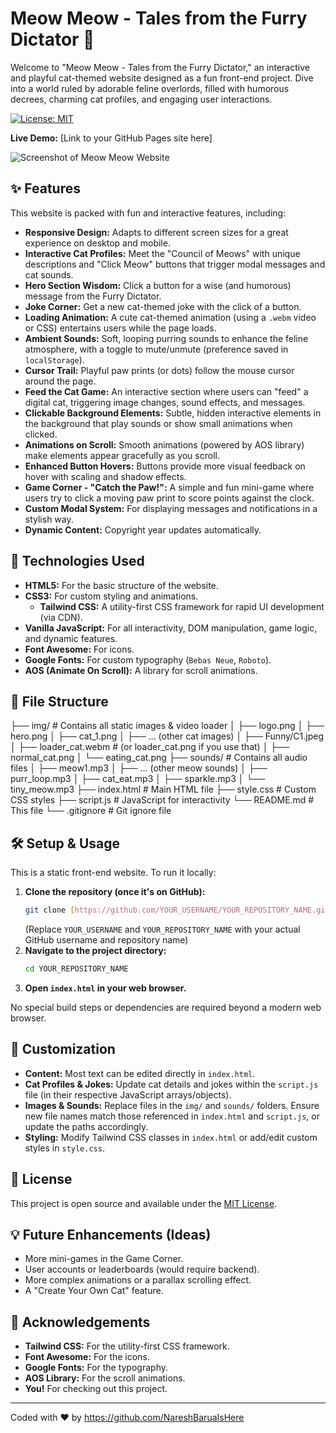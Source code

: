 # Meow Meow - Tales from the Furry Dictator 🐾

Welcome to "Meow Meow - Tales from the Furry Dictator," an interactive and playful cat-themed website designed as a fun front-end project. Dive into a world ruled by adorable feline overlords, filled with humorous decrees, charming cat profiles, and engaging user interactions.

[![License: MIT](https://img.shields.io/badge/License-MIT-yellow.svg)](https://opensource.org/licenses/MIT) <!-- Optional: Choose a license -->

**Live Demo:** [Link to your GitHub Pages site here] <!-- Replace with your actual deployed link after setting up GitHub Pages -->

![Screenshot of Meow Meow Website](https://placehold.co/800x450/F24C8C/white?text=Meow+Meow+Homepage+Screenshot&font=roboto)
<!-- 
  IMPORTANT: Replace the placeholder above with an actual screenshot of your website!
  You can upload a screenshot to an "assets" or "img" folder in your repo and link it like: ./img/screenshot.png 
-->

## ✨ Features

This website is packed with fun and interactive features, including:

* **Responsive Design:** Adapts to different screen sizes for a great experience on desktop and mobile.
* **Interactive Cat Profiles:** Meet the "Council of Meows" with unique descriptions and "Click Meow" buttons that trigger modal messages and cat sounds.
* **Hero Section Wisdom:** Click a button for a wise (and humorous) message from the Furry Dictator.
* **Joke Corner:** Get a new cat-themed joke with the click of a button.
* **Loading Animation:** A cute cat-themed animation (using a `.webm` video or CSS) entertains users while the page loads.
* **Ambient Sounds:** Soft, looping purring sounds to enhance the feline atmosphere, with a toggle to mute/unmute (preference saved in `localStorage`).
* **Cursor Trail:** Playful paw prints (or dots) follow the mouse cursor around the page.
* **Feed the Cat Game:** An interactive section where users can "feed" a digital cat, triggering image changes, sound effects, and messages.
* **Clickable Background Elements:** Subtle, hidden interactive elements in the background that play sounds or show small animations when clicked.
* **Animations on Scroll:** Smooth animations (powered by AOS library) make elements appear gracefully as you scroll.
* **Enhanced Button Hovers:** Buttons provide more visual feedback on hover with scaling and shadow effects.
* **Game Corner - "Catch the Paw!":** A simple and fun mini-game where users try to click a moving paw print to score points against the clock.
* **Custom Modal System:** For displaying messages and notifications in a stylish way.
* **Dynamic Content:** Copyright year updates automatically.

## 🚀 Technologies Used

* **HTML5:** For the basic structure of the website.
* **CSS3:** For custom styling and animations.
    * **Tailwind CSS:** A utility-first CSS framework for rapid UI development (via CDN).
* **Vanilla JavaScript:** For all interactivity, DOM manipulation, game logic, and dynamic features.
* **Font Awesome:** For icons.
* **Google Fonts:** For custom typography (`Bebas Neue`, `Roboto`).
* **AOS (Animate On Scroll):** A library for scroll animations.

## 📂 File Structure

├── img/                        # Contains all static images & video loader
│   ├── logo.png
│   ├── hero.png
│   ├── cat_1.png
│   ├── ... (other cat images)
│   ├── Funny/C1.jpeg
│   ├── loader_cat.webm         # (or loader_cat.png if you use that)
│   ├── normal_cat.png
│   └── eating_cat.png
├── sounds/                     # Contains all audio files
│   ├── meow1.mp3
│   ├── ... (other meow sounds)
│   ├── purr_loop.mp3
│   ├── cat_eat.mp3
│   ├── sparkle.mp3
│   └── tiny_meow.mp3
├── index.html                  # Main HTML file
├── style.css                   # Custom CSS styles
├── script.js                   # JavaScript for interactivity
└── README.md                   # This file
└── .gitignore                  # Git ignore file


## 🛠️ Setup & Usage

This is a static front-end website. To run it locally:

1.  **Clone the repository (once it's on GitHub):**
    ```bash
    git clone [https://github.com/YOUR_USERNAME/YOUR_REPOSITORY_NAME.git](https://github.com/YOUR_USERNAME/YOUR_REPOSITORY_NAME.git)
    ```
    (Replace `YOUR_USERNAME` and `YOUR_REPOSITORY_NAME` with your actual GitHub username and repository name)
2.  **Navigate to the project directory:**
    ```bash
    cd YOUR_REPOSITORY_NAME
    ```
3.  **Open `index.html` in your web browser.**

No special build steps or dependencies are required beyond a modern web browser.

## 🔧 Customization

* **Content:** Most text can be edited directly in `index.html`.
* **Cat Profiles & Jokes:** Update cat details and jokes within the `script.js` file (in their respective JavaScript arrays/objects).
* **Images & Sounds:** Replace files in the `img/` and `sounds/` folders. Ensure new file names match those referenced in `index.html` and `script.js`, or update the paths accordingly.
* **Styling:** Modify Tailwind CSS classes in `index.html` or add/edit custom styles in `style.css`.

## 📜 License

This project is open source and available under the [MIT License](https://opensource.org/licenses/MIT).


## 💡 Future Enhancements (Ideas)

* More mini-games in the Game Corner.
* User accounts or leaderboards (would require backend).
* More complex animations or a parallax scrolling effect.
* A "Create Your Own Cat" feature.

## 🙏 Acknowledgements

* **Tailwind CSS:** For the utility-first CSS framework.
* **Font Awesome:** For the icons.
* **Google Fonts:** For the typography.
* **AOS Library:** For the scroll animations.
* **You!** For checking out this project.

---

Coded with ❤️ by https://github.com/NareshBaruaIsHere